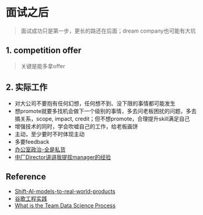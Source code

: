 # 面试之后

> 面试成功只是第一步，更长的路还在后面；dream company也可能有大坑

## 1. competition offer

> 关键是能多拿offer

## 2. 实际工作

- 对大公司不要抱有任何幻想，任何想不到、没下限的事情都可能发生
- 想promote就要多找机会做下一个级别的事情，多去问老板困扰的问题，多去搞关系，scope, impact, credit；但不想promote，合理提升skill满足自己
- 增强技术的同时，学会吹嘘自己的工作，给老板画饼
- 主动，至少要时不时体现主动
- 多要feedback
- [办公室政治-全是私货](https://www.1point3acres.com/bbs/thread-1031902-1-1.html)
- [中厂Director讲讲我提拔manager的经验](https://www.1point3acres.com/bbs/thread-1031943-1-1.html)

## Reference

- [Shift-AI-models-to-real-world-products](https://github.com/lonelygo/Shift-AI-models-to-real-world-products)
- [谷歌工程实践](https://github.com/google/eng-practices)
- [What is the Team Data Science Process](https://docs.microsoft.com/en-us/azure/machine-learning/team-data-science-process/overview)
